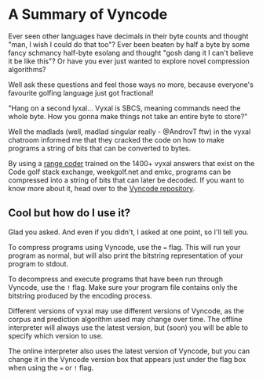 # A Summary of Vyncode

Ever seen other languages have decimals in their byte counts and thought "man, I wish I could do that too"? Ever been beaten by half a byte by some fancy schmancy half-byte esolang and thought "gosh dang it I can't believe it be like this"? Or have you ever just wanted to explore novel compression algorithms?

Well ask these questions and feel those ways no more, because everyone's favourite golfing language just got fractional!

"Hang on a second lyxal... Vyxal is SBCS, meaning commands need the whole byte. How you gonna make things not take an entire byte to store?"

Well the madlads (well, madlad singular really - @AndrovT ftw) in the vyxal chatroom informed me that they cracked the code on how to make programs a string of bits that can be converted to bytes.

By using a [range coder](https://en.wikipedia.org/wiki/Range_coding) trained on the 1400+ vyxal answers that exist on the Code golf stack exchange, weekgolf.net and emkc, programs can be compressed into a string of bits that can later be decoded. If you want to know more about it, head over to the [Vyncode repository](https://github.com/Vyxal/Vyncode).

## Cool but how do I use it?

Glad you asked. And even if you didn't, I asked at one point, so I'll tell you.

To compress programs using Vyncode, use the `=` flag. This will run your program as normal, but will also print the bitstring representation of your program to stdout.

To decompress and execute programs that have been run through Vyncode, use the `!` flag. Make sure your program file contains only the bitstring produced by the encoding process.

Different versions of vyxal may use different versions of Vyncode, as the corpus and prediction algorithm used may change over time. The offline interpreter will always use the latest version, but (soon) you will be able to specify which version to use.

The online interpreter also uses the latest version of Vyncode, but you can change it in the Vyncode version box that appears just under the flag box when using the `=` or `!` flag.
